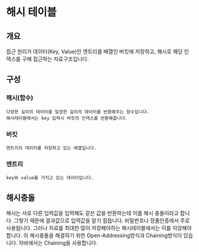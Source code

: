 # 해시 테이블

## 개요

접근 원리가 데이터(Key, Value)인 엔트리를 배열인 버킷에 저장하고, 해시로 해당 인덱스를 구해 접근하는 자료구조입니다.

## 구성

### 해시(함수)

    다양한 길이의 데이터를 일정한 길이의 데이터를 반환해주는 함수입니다.
    해시테이블에서는 key 입력시 버킷의 인덱스를 반환해줍니다.

### 버킷

    엔트리의 데이터를 저장하고 있는 배열입니다.

### 엔트리

    key와 value를 가지고 있는 데이터입니다.

## 해시충돌

해시는 서로 다른 입력값을 입력해도 같은 값을 반환하는데 이를 해시 충돌이라고 합니다. 그렇기 때문에 결과값으로 입력값을 알기 힘듭니다. 비밀번호나 정품인증에서 주로 사용됩니다.
그러나 자료를 최대한 많이 저장해야하는 해시테이블에서는 이를 지양해야합니다. 이 해시충돌을 해결하기 위한 Open-Addressing방식과 Chaining방식이 있습니다. 자바에서는 Chaining을 사용합니다.
